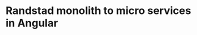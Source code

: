 <!--
  slug: randstad-micro-services
  type: fortpolio
  excerpt: White-label Angular implementation of micro-service based functionalities for Randstad operating companies. Leading role in moving all front-end teams to a monorepository housing Angular as well as vanilla and React.
  categories: JavaScript, HTML/CSS, UX, mobile
  tags: CSS, HTML, TypeScript, Nx, Angular, test, scrum, Cypress
  clients: Randstad
  collaboration: 
  prizes: 
  thumbnail: Randstad.png
  image:
  images: 
  inCv: true 
  inPortfolio: false
  dateFrom: 2020-10-01
  dateTo: 2022-09-25
--> 
 
# Randstad monolith to micro services in Angular
